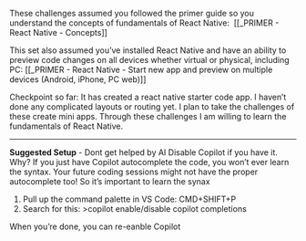 
These challenges assumed you followed the primer guide so you understand the concepts of fundamentals of React Native: 
[[_PRIMER - React Native - Concepts]]

This set also assumed you’ve installed React Native and have an ability to preview code changes on all devices whether virtual or physical, including PC:
[[_PRIMER - React Native - Start new app and preview on multiple devices (Android, iPhone, PC web)]]

Checkpoint so far: It has created a react native starter code app. I haven’t done any complicated layouts or routing yet. I plan to take the challenges of these create mini apps. Through these challenges I am willing to learn the fundamentals of React Native.

---

**Suggested Setup** - Dont get helped by AI
Disable Copilot if you have it.
Why? If you just have Copilot autocomplete the code, you won’t ever learn the syntax. Your future coding sessions might not have the proper autocomplete too! So it’s important to learn the synax

1. Pull up the command palette in VS Code: CMD+SHIFT+P
2. Search for this:
   \>copilot enable/disable copilot completions

When you’re done, you can re-eanble Copilot
